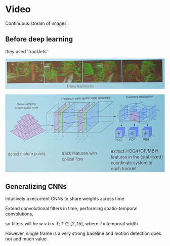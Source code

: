 # Video
Continuous stream of images

## Before deep learning
they used 'tracklets'

![](assets/dense_trajectories.png)

![](assets/motion_boundary_descriptors.png)

## Generalizing CNNs

Intuitively a recurrent CNNs to share weights across time

Extend convolutional filters in time, performing spatio-temporal convolutions,

so filters will be $w \times h \times T; T \in [2, 15]$, where $T =$ temporal width

However, single frame is a very strong baseline and motion detection does not add much value
